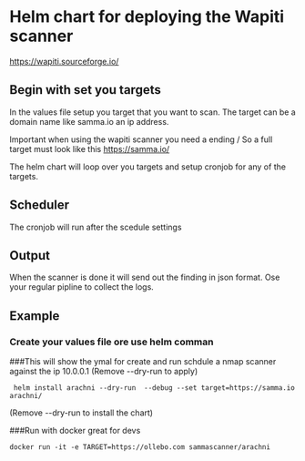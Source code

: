 # Helm chart for deploying the Wapiti scanner 
https://wapiti.sourceforge.io/

## Begin with set you targets
In the values file setup you target that you want to scan.
The target can be a domain name like samma.io an ip address.

Important when using the wapiti scanner you need a ending / 
So a full target must look like this https://samma.io/

The helm chart will loop over you targets and setup cronjob for any of the targets.


## Scheduler
The cronjob will run after the scedule settings


## Output
When the scanner is done it will send out the finding in json format.
Ose your regular pipline to collect the logs.


## Example

### Create your values file ore use helm comman 


###This will show the ymal for create and run schdule a nmap scanner against the ip 10.0.0.1 (Remove --dry-run to apply)
```
 helm install arachni --dry-run  --debug --set target=https://samma.io arachni/
 ```

(Remove --dry-run to install the chart)

###Run with docker great for devs
```
docker run -it -e TARGET=https://ollebo.com sammascanner/arachni

```
